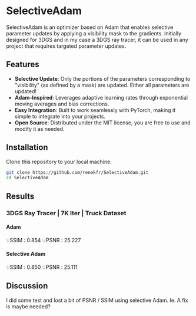 # SelectiveAdam

SelectiveAdam is an optimizer based on Adam that enables selective parameter updates by applying a visibility mask to the gradients. Initially designed for 3DGS and in my case a 3DGS ray tracer, it can be used in any project that requires targeted parameter updates.

## Features

- **Selective Update**: Only the portions of the parameters corresponding to "visibility" (as defined by a mask) are updated. Either all parameters are updated!
- **Adam-Inspired**: Leverages adaptive learning rates through exponential moving averages and bias corrections.
- **Easy Integration**: Built to work seamlessly with PyTorch, making it simple to integrate into your projects.
- **Open Source**: Distributed under the MIT license, you are free to use and modify it as needed.

## Installation

Clone this repository to your local machine:

```bash
git clone https://github.com/renekfr/SelectiveAdam.git
cd SelectiveAdam
```

## Results
### 3DGS Ray Tracer | 7K Iter | Truck Dataset
#### Adam
💡SSIM    :  0.854
💡PSNR    : 25.227

#### Selective Adam
💡SSIM    :  0.850
💡PSNR    : 25.111

## Discussion

I did some test and lost a bit of PSNR / SSIM using selective Adam.
Ie. A fix is maybe needed?

